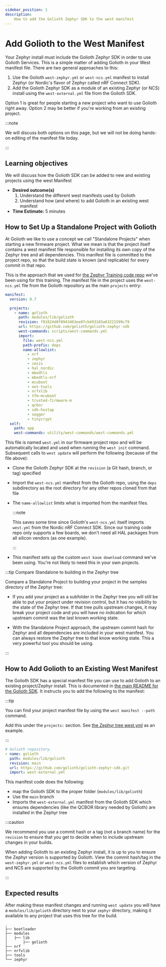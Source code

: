 ```yaml
---
sidebar_position: 1
description:
    How to add the Golioth Zephyr SDK to the west manifest
---
```


# Add Golioth to the West Manifest

Your Zephyr install must include the Golioth Zephyr SDK in order to use Golioth
Services. This is a simple matter of adding Golioth in your West manifest file.
There are two general approaches to this:

1. Use the Golioth `west-zephyr.yml` or `west-ncs.yml` manifest to install
   Zephyr (or Nordic's flavor of Zephyr called nRF Connect SDK).
2. Add the Golioth Zephyr SDK as a module of an existing Zephyr (or NCS) install
   using the `west-external.yml` file from the Golioth SDK.

Option 1 is great for people starting a new project who want to use Golioth
right away. Option 2 may be better if you're working from an existing project.

:::note

We will discuss both options on this page, but we will not be doing hands-on
editing of the manifest file today.

:::

## Learning objectives

We will discuss how the Golioth SDK can be added to new and existing projects
using the west Manifest

* **Desired outcome(s)**
  1. Understand the different west manifests used by Golioth
  2. Understand how (and where) to add Golioth in an existing west manifest
* **Time Estimate:** 5 minutes

## How to Set Up a Standalone Project with Golioth

At Golioth we like to use a concept we call "Standalone Projects" when starting
a new firmware project. What we mean is that the project itself contains a west
manifest file responsible for installing its own copy of the Zephyr tree and all
dependencies. This manifest file is committed to the project repo, so that the
build state is known (and replicable) for every commit in that repo.

This is the approach that we used for [the Zephyr Training code
repo](https://github.com/golioth/zephyr-training) we've been using for this
training. The manifest file in the project uses the `west-ncs.yml` file from the
Golioth repository as the main `projects` entry:

```yaml
manifest:
  version: 0.7

  projects:
    - name: golioth
      path: modules/lib/golioth
      revision: f01824d8f0943463ee07cb493103a63221599c79
      url: https://github.com/golioth/golioth-zephyr-sdk
      west-commands: scripts/west-commands.yml
      import:
        file: west-ncs.yml
        path-prefix: deps
        name-allowlist:
          - nrf
          - zephyr
          - cmsis
          - hal_nordic
          - mbedtls
          - mbedtls-nrf
          - mcuboot
          - net-tools
          - nrfxlib
          - tfm-mcuboot
          - trusted-firmware-m
          - qcbor
          - sdk-hostap
          - segger
          - tinycrypt
  self:
    path: app
    west-commands: utility/west-commands/west-commands.yml
```

This file is named `west.yml` in our firmware project repo and will be
automatically located and used when running the `west init` command. Subsequent
calls to `west update` will perform the following (because of the file above):

* Clone the Golioth Zephyr SDK at the `revision` (a Git hash, branch, or tag)
  specified
* Import the `west-ncs.yml` manifest from the Golioth repo, using the `deps`
  subdirectory as the root directory for any other repos cloned from that file
* The `name-allowlist` limits what is imported from the manifest files.

  :::note

  This saves some time since Golioth's `west-ncs.yml` itself imports `west.yml`
  from the Nordic nRF Connect SDK. Since our training code repo only supports a
  few boards, we don't need all HAL packages from all silicon vendors (as one
  example).

  :::

* This manifest sets up the custom `west kasm download` command we've been
  using. You're not likely to need this in your own projects.

:::tip Compare Standalone to building in the Zephyr tree

Compare a Standalone Project to building your project in the samples directory
of the Zephyr tree:

* If you add your project as a subfolder in the Zephyr tree you will still be
  able to put your project under revision control, but it has no visibility to
  the state of the Zephyr tree. If that tree pulls upstream changes, it may
  break your project code and you will have no indication for which upstream
  commit was the last known working state.

* With the Standalone Project approach, the upstream commit hash for Zephyr and
  all dependencies are included in your west manifest. You can always restore
  the Zephyr tree to that know working state. This a very powerful tool you
  should be using.

:::

## How to Add Golioth to an Existing West Manifest

The Golioth SDK has a special manifest file you can use to add Golioth to an
existing project/Zephyr install. This is documented in [the main README for the
Golioth
SDK](https://github.com/golioth/golioth-zephyr-sdk#adding-golioth-sdk-to-existing-west-project).
It instructs you to add the following to the manifest:

:::tip

You can find your project manifest file by using the `west manifest --path`
command.

Add this under the `projects:` section. See [the Zephyr tree
west.yml](https://github.com/zephyrproject-rtos/zephyr/blob/main/west.yml) as an
example.


:::

```yaml
# Golioth repository.
- name: golioth
  path: modules/lib/golioth
  revision: main
  url: https://github.com/golioth/golioth-zephyr-sdk.git
  import: west-external.yml
```

This manifest code does the following:

* map the Golioth SDK to the proper folder (`modules/lib/golioth`)
* Use the `main` branch
* Imports the `west-external.yml` manifest from the Golioth SDK which ensures
  dependencies (like the QCBOR library needed by Golioth) are installed in the
  Zephyr tree

:::caution

We recommend you use a commit hash or a tag (not a branch name) for the
`revision` to ensure that you get to decide when to include upstream changes in
your builds.

When adding Golioth to an existing Zephyr install, it is up to you to ensure the
Zephyr version is supported by Golioth. View the commit hash/tag in the
`west-zephyr.yml` or `west-ncs.yml` files to establish which version of Zephyr
and NCS are supported by the Golioth commit you are targeting.

:::

## Expected results

After making these manifest changes and running `west update` you will have a
`modules/lib/golioth` directory next to your `zephyr` directory, making it
available to any project that uses this tree for the build.

```shell
.
├── bootloader
├── modules
│   ├── lib
│       ├── golioth
├── nrf
├── nrfxlib
├── tools
└── zephyr
```
